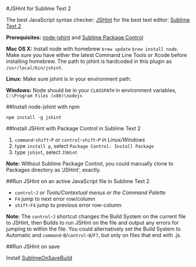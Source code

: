 #JSHint for Sublime Text 2

The best JavaScript syntax checker: [JSHint](http://www.jshint.com/) for the best text editor: [Sublime Text 2](http://www.sublimetext.com/2)

**Prerequisites:** [node-jshint](https://github.com/jshint/node-jshint) and [Sublime Package Control](http://wbond.net/sublime_packages/package_control/installation)

**Mac OS X:** Install node with homebrew `brew update` `brew install node`. Make sure you have either the latest Command Line Tools or Xcode before installing homebrew. The path to jshint is hardcoded in this plugin as `/usr/local/bin/jshint`.

**Linux:** Make sure jshint is in your environment path. 

**Windows:** Node should be in your `CLASSPATH` in environment variables, `C:\Program Files (x86)\nodejs`

##Install node-jshint with npm

    npm install -g jshint

##Install JSHint with Package Control in Sublime Text 2

1. `command`-`shift`-`P` *or `control`-`shift`-`P` in Linux/Windows*
2. type `install p`, select `Package Control: Install Package`
3. type `jshint`, select `JSHint`

**Note:** Without Sublime Package Control, you could manually clone to Packages directory as 'JSHint', exactly.

##Run JSHint on an active JavaScript file in Sublime Text 2

- `control`-`J` *or Tools/Contextual menus or the Command Palette*
- `F4` jump to next error row/column
- `shift`-`F4` jump to previous error row-column

**Note:** The `control`-`J` shortcut changes the Build System on the current file to JSHint, then Builds to run JSHint on the file and output any errors for jumping to within the file. You could alternatively set the Build System to Automatic and `command`-`B`/`control`-`B`/`F7`, but only on files that end with .js.

##Run JSHint on save

Install [SublimeOnSaveBuild](https://github.com/alexnj/SublimeOnSaveBuild)
